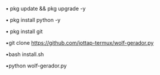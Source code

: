 • pkg update && pkg upgrade -y

• pkg install python -y

• pkg install git

•git clone https://github.com/jottap-termux/wolf-gerador.py

•bash install.sh

•python wolf-gerador.py
